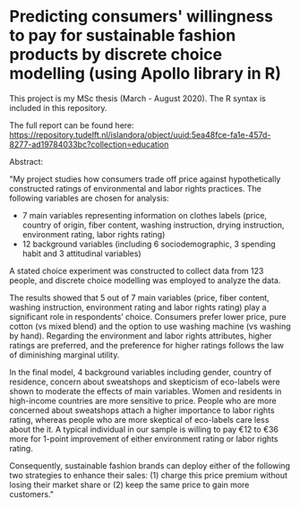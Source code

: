 # Predicting consumers' willingness to pay for sustainable fashion products by discrete choice modelling (using Apollo library in R)

This project is my MSc thesis (March - August 2020). The R syntax is included in this repository.

The full report can be found here:
https://repository.tudelft.nl/islandora/object/uuid:5ea48fce-fa1e-457d-8277-ad19784033bc?collection=education


Abstract:


"My project studies how consumers trade off price against hypothetically constructed ratings of environmental and labor rights practices. The following variables are chosen for analysis:
- 7 main variables representing information on clothes labels (price, country of origin, fiber content, washing instruction, drying instruction, environment rating, labor rights rating)
- 12 background variables (including 6 sociodemographic, 3 spending habit and 3 attitudinal variables) 


A stated choice experiment was constructed to collect data from 123 people, and discrete choice modelling was employed to analyze the data. 


The results showed that 5 out of 7 main variables (price, fiber content, washing instruction, environment rating and labor rights rating) play a significant role in respondents’ choice. Consumers prefer lower price, pure cotton (vs mixed blend) and the option to use washing machine (vs washing by hand). Regarding the environment and labor rights attributes, higher ratings are preferred, and the preference for higher ratings follows the law of diminishing marginal utility. 


In the final model, 4 background variables including gender, country of residence, concern about sweatshops and skepticism of eco-labels were shown to moderate the effects of main variables. Women and residents in high-income countries are more sensitive to price. People who are more concerned about sweatshops attach a higher importance to labor rights rating, whereas people who are more skeptical of eco-labels care less about the it. A typical individual in our sample is willing to pay €12 to €36 more for 1-point improvement of either environment rating or labor rights rating. 


Consequently, sustainable fashion brands can deploy either of the following two strategies to enhance their sales: (1) charge this price premium without losing their market share or (2) keep the same price to gain more customers."

